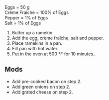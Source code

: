 Eggs = 50 g  
Crème Fraîche = 100% of Eggs  
Pepper = 1% of Eggs  
Salt = 1% of Eggs

1. Butter up a ramekin.
2. Add the egg, crème fraîche, salt and pepper.
3. Place ramekins in a pan.
4. Fill pan with hot water.
5. Put in the oven at 500 °F for 10 minutes..

## Mods

- Add pre-cooked bacon on step 2.
- Add green onions on step 2.
- Add grated cheese on step 2.
